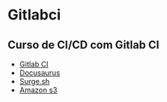 # Gitlabci

## Curso de CI/CD com Gitlab CI

* [Gitlab CI](https://docs.gitlab.com/ee/ci/yaml/)
* [Docusaurus](https://docusaurus.io/)
* [Surge.sh](https://surge.sh/)
* [Amazon s3](https://aws.amazon.com/pt/s3/)
